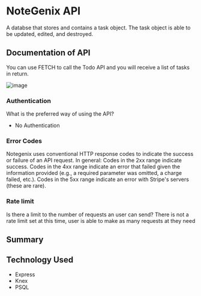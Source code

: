 # NoteGenix API
 A databse that stores and contains a task object. The task object is able to be updated, edited, and destroyed.
 
## Documentation of API

You can use FETCH to call the Todo API and you will receive a list of tasks in return.

![image](https://user-images.githubusercontent.com/44560811/96656664-48fde200-130e-11eb-9518-98ab35e5f792.png)

### Authentication
What is the preferred way of using the API?
- No Authentication

### Error Codes
Notegenix uses conventional HTTP response codes to indicate the success or failure of an API request. In general: Codes in the 2xx range indicate success. Codes in the 4xx range indicate an error that failed given the information provided (e.g., a required parameter was omitted, a charge failed, etc.). Codes in the 5xx range indicate an error with Stripe's servers (these are rare).

### Rate limit
Is there a limit to the number of requests an user can send?
There is not a rate limit set at this time, user is able to make as many requests at they need

## Summary

## Technology Used
- Express
- Knex
- PSQL
